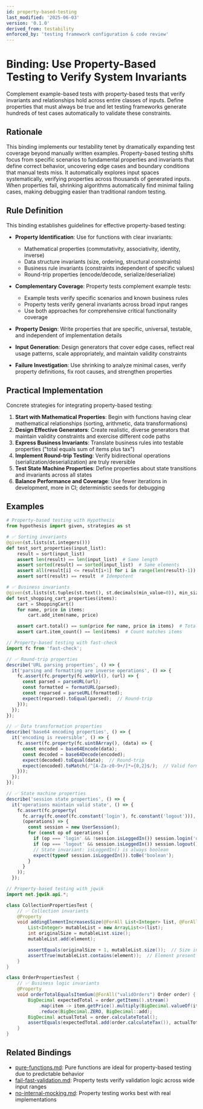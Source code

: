 ```yaml
---
id: property-based-testing
last_modified: '2025-06-03'
version: '0.1.0'
derived_from: testability
enforced_by: 'testing framework configuration & code review'
---
```

# Binding: Use Property-Based Testing to Verify System Invariants

Complement example-based tests with property-based tests that verify invariants and relationships hold across entire classes of inputs. Define properties that must always be true and let testing frameworks generate hundreds of test cases automatically to validate these constraints.

## Rationale

This binding implements our testability tenet by dramatically expanding test coverage beyond manually written examples. Property-based testing shifts focus from specific scenarios to fundamental properties and invariants that define correct behavior, uncovering edge cases and boundary conditions that manual tests miss. It automatically explores input spaces systematically, verifying properties across thousands of generated inputs. When properties fail, shrinking algorithms automatically find minimal failing cases, making debugging easier than traditional random testing.

## Rule Definition

This binding establishes guidelines for effective property-based testing:

- **Property Identification**: Use for functions with clear invariants:
  - Mathematical properties (commutativity, associativity, identity, inverse)
  - Data structure invariants (size, ordering, structural constraints)
  - Business rule invariants (constraints independent of specific values)
  - Round-trip properties (encode/decode, serialize/deserialize)

- **Complementary Coverage**: Property tests complement example tests:
  - Example tests verify specific scenarios and known business rules
  - Property tests verify general invariants across broad input ranges
  - Use both approaches for comprehensive critical functionality coverage

- **Property Design**: Write properties that are specific, universal, testable, and independent of implementation details

- **Input Generation**: Design generators that cover edge cases, reflect real usage patterns, scale appropriately, and maintain validity constraints

- **Failure Investigation**: Use shrinking to analyze minimal cases, verify property definitions, fix root causes, and strengthen properties

## Practical Implementation

Concrete strategies for integrating property-based testing:

1. **Start with Mathematical Properties**: Begin with functions having clear mathematical relationships (sorting, arithmetic, data transformations)
2. **Design Effective Generators**: Create realistic, diverse generators that maintain validity constraints and exercise different code paths
3. **Express Business Invariants**: Translate business rules into testable properties ("total equals sum of items plus tax")
4. **Implement Round-trip Testing**: Verify bidirectional operations (serialization/deserialization) are truly reversible
5. **Test State Machine Properties**: Define properties about state transitions and invariants across all states
6. **Balance Performance and Coverage**: Use fewer iterations in development, more in CI; deterministic seeds for debugging

## Examples

```python
# Property-based testing with Hypothesis
from hypothesis import given, strategies as st

# ✅ Sorting invariants
@given(st.lists(st.integers()))
def test_sort_properties(input_list):
    result = sort(input_list)
    assert len(result) == len(input_list)  # Same length
    assert sorted(result) == sorted(input_list)  # Same elements
    assert all(result[i] <= result[i+1] for i in range(len(result)-1))  # Ordered
    assert sort(result) == result  # Idempotent

# ✅ Business invariants
@given(st.lists(st.tuples(st.text(), st.decimals(min_value=0)), min_size=1))
def test_shopping_cart_properties(items):
    cart = ShoppingCart()
    for name, price in items:
        cart.add_item(name, price)

    assert cart.total() == sum(price for name, price in items)  # Total equals sum
    assert cart.item_count() == len(items)  # Count matches items
```

```typescript
// Property-based testing with fast-check
import fc from 'fast-check';

// ✅ Round-trip properties
describe('URL parsing properties', () => {
  it('parsing and formatting are inverse operations', () => {
    fc.assert(fc.property(fc.webUrl(), (url) => {
      const parsed = parseURL(url);
      const formatted = formatURL(parsed);
      const reparsed = parseURL(formatted);
      expect(reparsed).toEqual(parsed);  // Round-trip
    }));
  });
});

// ✅ Data transformation properties
describe('base64 encoding properties', () => {
  it('encoding is reversible', () => {
    fc.assert(fc.property(fc.uint8Array(), (data) => {
      const encoded = base64Encode(data);
      const decoded = base64Decode(encoded);
      expect(decoded).toEqual(data);  // Round-trip
      expect(encoded).toMatch(/^[A-Za-z0-9+/]*={0,2}$/);  // Valid format
    }));
  });
});

// ✅ State machine properties
describe('session state properties', () => {
  it('operations maintain valid state', () => {
    fc.assert(fc.property(
      fc.array(fc.oneof(fc.constant('login'), fc.constant('logout'))),
      (operations) => {
        const session = new UserSession();
        for (const op of operations) {
          if (op === 'login' && !session.isLoggedIn()) session.login('user');
          if (op === 'logout' && session.isLoggedIn()) session.logout();
          // State invariant: isLoggedIn() is always boolean
          expect(typeof session.isLoggedIn()).toBe('boolean');
        }
      }
    ));
  });
```

```java
// Property-based testing with jqwik
import net.jqwik.api.*;

class CollectionPropertiesTest {
    // ✅ Collection invariants
    @Property
    void addingElementIncreasesSize(@ForAll List<Integer> list, @ForAll Integer element) {
        List<Integer> mutableList = new ArrayList<>(list);
        int originalSize = mutableList.size();
        mutableList.add(element);

        assertEquals(originalSize + 1, mutableList.size());  // Size increases
        assertTrue(mutableList.contains(element));  // Element present
    }
}

class OrderPropertiesTest {
    // ✅ Business logic invariants
    @Property
    void orderTotalEqualsItemSum(@ForAll("validOrders") Order order) {
        BigDecimal expectedTotal = order.getItems().stream()
            .map(item -> item.getPrice().multiply(BigDecimal.valueOf(item.getQuantity())))
            .reduce(BigDecimal.ZERO, BigDecimal::add);
        BigDecimal actualTotal = order.calculateTotal();
        assertEquals(expectedTotal.add(order.calculateTax()), actualTotal);  // Total = items + tax
    }
}
```

## Related Bindings

- [pure-functions.md](../../docs/bindings/core/pure-functions.md): Pure functions are ideal for property-based testing due to predictable behavior
- [fail-fast-validation.md](../../docs/bindings/core/fail-fast-validation.md): Property tests verify validation logic across wide input ranges
- [no-internal-mocking.md](../../docs/bindings/core/no-internal-mocking.md): Property testing works best with real implementations
